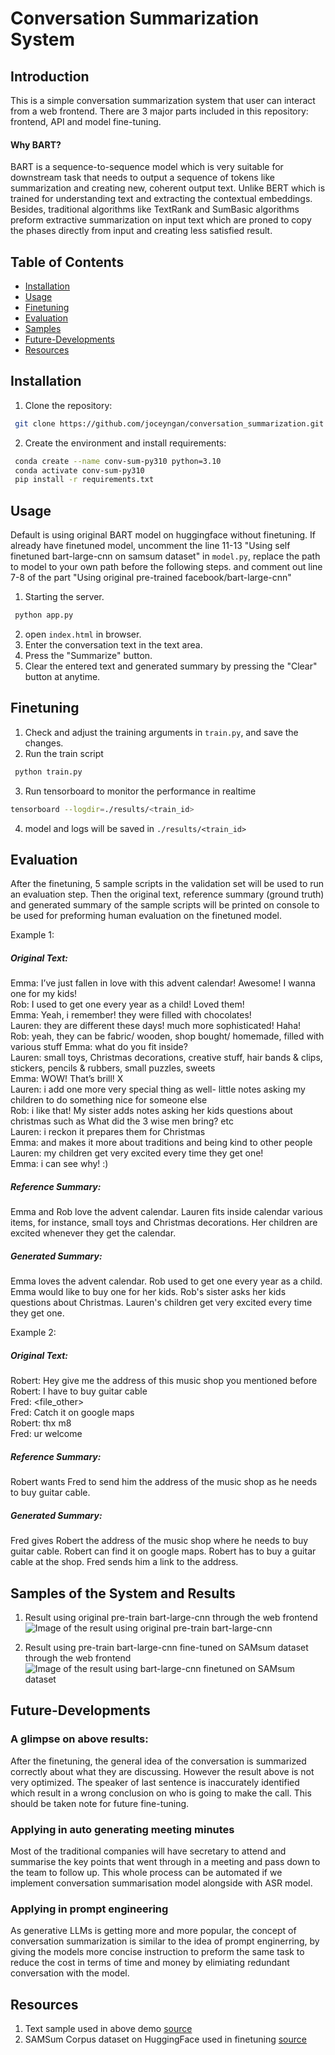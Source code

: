 # Conversation Summarization System

## Introduction
This is a simple conversation summarization system that user can interact from a web frontend. There are 3 major parts included in this repository: frontend, API and model fine-tuning.

#### Why BART?
BART is a sequence-to-sequence model which is very suitable for downstream task that needs to output a sequence of tokens like summarization and creating new, coherent output text. Unlike BERT which is trained for understanding text and extracting the contextual embeddings. Besides, traditional algorithms like TextRank and SumBasic algorithms preform extractive summarization on input text which are proned to copy the phases directly from input and creating less satisfied result.

## Table of Contents
- [Installation](#installation)
- [Usage](#usage)
- [Finetuning](#finetuning)
- [Evaluation](#evaluation)
- [Samples](#samples)
- [Future-Developments](#future-developments)
- [Resources](#resources)


## Installation
1. Clone the repository:
```bash
 git clone https://github.com/joceyngan/conversation_summarization.git
```
2. Create the environment and install requirements:

```bash
 conda create --name conv-sum-py310 python=3.10
 conda activate conv-sum-py310
 pip install -r requirements.txt
```


## Usage
Default is using original BART model on huggingface without finetuning. If already have finetuned model, uncomment the line 11-13 "Using self finetuned bart-large-cnn on samsum dataset" in ```model.py```, replace the path to model to your own path before the following steps. and comment out line 7-8 of the part "Using original pre-trained facebook/bart-large-cnn" 

1. Starting the server.
```bash
 python app.py
```
2. open ```index.html``` in browser.
3. Enter the conversation text in the text area.
4. Press the "Summarize" button.
5. Clear the entered text and generated summary by pressing the "Clear" button at anytime.


## Finetuning
1. Check and adjust the training arguments in ```train.py```, and save the changes.
2. Run the train script
```bash
 python train.py
```
3. Run tensorboard to monitor the performance in realtime
```bash
tensorboard --logdir=./results/<train_id>
```
4. model and logs will be saved in ```./results/<train_id>```

## Evaluation
After the finetuning, 5 sample scripts in the validation set will be used to run an evaluation step. Then the original text, reference summary (ground truth) and generated summary of the sample scripts will be printed on console to be used for preforming human evaluation on the finetuned model.

Example 1:
##### Original Text: 
Emma: I’ve just fallen in love with this advent calendar! Awesome! I wanna one for my kids!  
Rob: I used to get one every year as a child! Loved them!  
Emma: Yeah, i remember! they were filled with chocolates!  
Lauren: they are different these days! much more sophisticated! Haha!  
Rob: yeah, they can be fabric/ wooden, shop bought/ homemade, filled with various stuff
Emma: what do you fit inside?  
Lauren: small toys, Christmas decorations, creative stuff, hair bands & clips, stickers, pencils & rubbers, small puzzles, sweets  
Emma: WOW! That’s brill! X  
Lauren: i add one more very special thing as well- little notes asking my children to do something nice for someone else  
Rob: i like that! My sister adds notes asking her kids questions about christmas such as What did the 3 wise men bring? etc  
Lauren: i reckon it prepares them for Christmas   
Emma: and makes it more about traditions and being kind to other people  
Lauren: my children get very excited every time they get one!  
Emma: i can see why! :)  
##### Reference Summary:
Emma and Rob love the advent calendar. Lauren fits inside calendar various items, for instance, small toys and Christmas decorations. Her children are excited whenever they get the calendar.
##### Generated Summary:
Emma loves the advent calendar. Rob used to get one every year as a child. Emma would like to buy one for her kids. Rob's sister asks her kids questions about Christmas. Lauren's children get very excited every time they get one.

Example 2:  
##### Original Text:
Robert: Hey give me the address of this music shop you mentioned before  
Robert: I have to buy guitar cable  
Fred: <file_other>  
Fred: Catch it on google maps  
Robert: thx m8  
Fred: ur welcome  
##### Reference Summary:
Robert wants Fred to send him the address of the music shop as he needs to buy guitar cable.
##### Generated Summary:
Fred gives Robert the address of the music shop where he needs to buy guitar cable. Robert can find it on google maps. Robert has to buy a guitar cable at the shop. Fred sends him a link to the address. 

## Samples of the System and Results

1. Result using original pre-train bart-large-cnn through the web frontend
![Image of the result using original pre-train bart-large-cnn](https://github.com/joceyngan/conversation_summarization/blob/master/sample_results/original-bart-large-cnn-result.png?raw=true)

2. Result using pre-train bart-large-cnn fine-tuned on SAMsum dataset through the web frontend
![Image of the result using bart-large-cnn finetuned on SAMsum dataset](https://github.com/joceyngan/conversation_summarization/blob/master/sample_results/finetuned-bart-large-cnn-samsum-result.png?raw=true)

## Future-Developments
### A glimpse on above results:
After the finetuning, the general idea of the conversation is summarized correctly about what they are discussing. However the result above is not very optimized. The speaker of last sentence is inaccurately identified which result in a wrong conclusion on who is going to make the call. This should be taken note for future fine-tuning.

### Applying in auto generating meeting minutes
Most of the traditional companies will have secretary to attend and summarise the key points that went through in a meeting and pass down to the team to follow up. This whole process can be automated if we implement conversation summarisation model alongside with ASR model.

### Applying in prompt engineering
As generative LLMs is getting more and more popular, the concept of conversation summarization is similar to the idea of prompt enginerring, by giving the models more concise instruction to preform the same task to reduce the cost in terms of time and money by elimiating redundant conversation with the model.


## Resources
1. Text sample used in above demo [source](https://americanenglish.state.gov/files/ae/resource_files/b_dialogues_everyday_conversations_english_lo_0.pdf)
2. SAMSum Corpus dataset on HuggingFace used in finetuning [source](https://huggingface.co/datasets/Samsung/samsum)